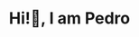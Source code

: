 <meta name="google-site-verification" content="WPf1CM5OHmBALS7A3hQaq_tz_1yn37RqVRQdG5hQdYU" />
<h1 align="center">Hi!👋, I am Pedro</h1>
<!-- <h3 align="center">About more</h3>

- 🌱 Data Analyst
- 👨‍💻 Visite meu [portifólio](https://brantes.github.io/portfolio/)
- 📝 Estou sempre conectado no [LinkedIn](https://www.linkedin.com/in/brantes/)


<div align="center">
  <a href="https://github.com/PedroBrantes">
  <img height="150em" src="https://github-readme-stats.vercel.app/api/top-langs/?username=PedroBrantes&layout=compact&langs_count=7&theme=onedark"/>
</div>


**PedroBrantes/PedroBrantes** is a ✨ _special_ ✨ repository because its `README.md` (this file) appears on your GitHub profile.

Here are some ideas to get you started:

- 🔭 I’m currently working on ...
- 🌱 I’m currently learning ...
- 👯 I’m looking to collaborate on ...
- 🤔 I’m looking for help with ...
- 💬 Ask me about ...
- 📫 How to reach me: ...
- 😄 Pronouns: ...
- ⚡ Fun fact: ...
-->
